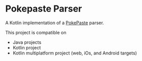 # Pokepaste Parser

A Kotlin implementation of a [PokePaste](https://pokepast.es/) parser.

This project is compatible on

- Java projects
- Kotlin project
- Kotlin multiplatform project (web, iOs, and Android targets)